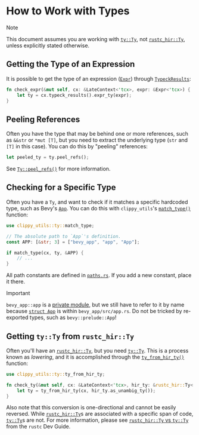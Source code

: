 # How to Work with Types

> [!NOTE]
>
> This document assumes you are working with [`ty::Ty`], not [`rustc_hir::Ty`], unless explicitly stated otherwise.
>
> [`ty::Ty`]: https://doc.rust-lang.org/nightly/nightly-rustc/rustc_middle/ty/struct.Ty.html
> [`rustc_hir::Ty`]: https://doc.rust-lang.org/nightly/nightly-rustc/rustc_hir/hir/struct.Ty.html

## Getting the Type of an Expression

It is possible to get the type of an expression ([`Expr`]) through [`TypeckResults`]:

```rust
fn check_expr(&mut self, cx: &LateContext<'tcx>, expr: &Expr<'tcx>) {
    let ty = cx.typeck_results().expr_ty(expr);
}
```

[`Expr`]: https://doc.rust-lang.org/nightly/nightly-rustc/rustc_hir/hir/struct.Expr.html
[`TypeckResults`]: https://doc.rust-lang.org/nightly/nightly-rustc/rustc_middle/ty/typeck_results/struct.TypeckResults.html

## Peeling References

Often you have the type that may be behind one or more references, such as `&&str` or `*mut [T]`, but you need to extract the underlying type (`str` and `[T]` in this case). You can do this by "peeling" references:

```rust
let peeled_ty = ty.peel_refs();
```

See [`Ty::peel_refs()`] for more information.

[`Ty::peel_refs()`]: https://doc.rust-lang.org/nightly/nightly-rustc/rustc_middle/ty/struct.Ty.html#method.peel_refs

## Checking for a Specific Type

Often you have a `Ty`, and want to check if it matches a specific hardcoded type, such as Bevy's [`App`]. You can do this with `clippy_utils`'s [`match_type()`] function:

```rust
use clippy_utils::ty::match_type;

// The absolute path to `App`'s definition.
const APP: [&str; 3] = ["bevy_app", "app", "App"];

if match_type(cx, ty, &APP) {
    // ...
}
```

All path constants are defined in [`paths.rs`](../../src/paths.rs). If you add a new constant, place it there.

> [!IMPORTANT]
>
> `bevy_app::app` is a [private module], but we still have to refer to it by name because [`struct App`] is within `bevy_app/src/app.rs`. Do not be tricked by re-exported types, such as `bevy::prelude::App`!
>
> [private module]: https://docs.rs/bevy_app/0.15.0/src/bevy_app/lib.rs.html#14
> [`struct App`]: https://docs.rs/bevy_app/0.15.0/src/bevy_app/app.rs.html#67-77

[`App`]: https://docs.rs/bevy/latest/bevy/app/struct.App.html
[`match_type()`]: https://doc.rust-lang.org/nightly/nightly-rustc/clippy_utils/ty/fn.match_type.html

## Getting `ty::Ty` from `rustc_hir::Ty`

Often you'll have an [`rustc_hir::Ty`], but you need [`ty::Ty`]. This is a process known as _lowering_, and it is accomplished through the [`ty_from_hir_ty()`] function:

```rust
use clippy_utils::ty::ty_from_hir_ty;

fn check_ty(&mut self, cx: &LateContext<'tcx>, hir_ty: &rustc_hir::Ty<'tcx, AmbigArg>) {
    let ty = ty_from_hir_ty(cx, hir_ty.as_unambig_ty());
}
```

Also note that this conversion is one-directional and cannot be easily reversed. While [`rustc_hir::Ty`]s are associated with a specific span of code, [`ty::Ty`]s are not. For more information, please see [`rustc_hir::Ty` vs `ty::Ty`] from the `rustc` Dev Guide.

[`rustc_hir::Ty`]: https://doc.rust-lang.org/nightly/nightly-rustc/rustc_hir/hir/struct.Ty.html
[`ty::Ty`]: https://doc.rust-lang.org/nightly/nightly-rustc/rustc_middle/ty/struct.Ty.html
<!-- As of 2025-02-21, Clippy hasn't synchronized with `rustc` yet, so `ty_from_hir_ty()` isn't in the docs. To work around this, we link to the docs.rs version. -->
[`ty_from_hir_ty()`]: https://docs.rs/clippy_utils/latest/clippy_utils/ty/fn.ty_from_hir_ty.html
[`rustc_hir::Ty` vs `ty::Ty`]: https://rustc-dev-guide.rust-lang.org/ty.html#rustc_hirty-vs-tyty

